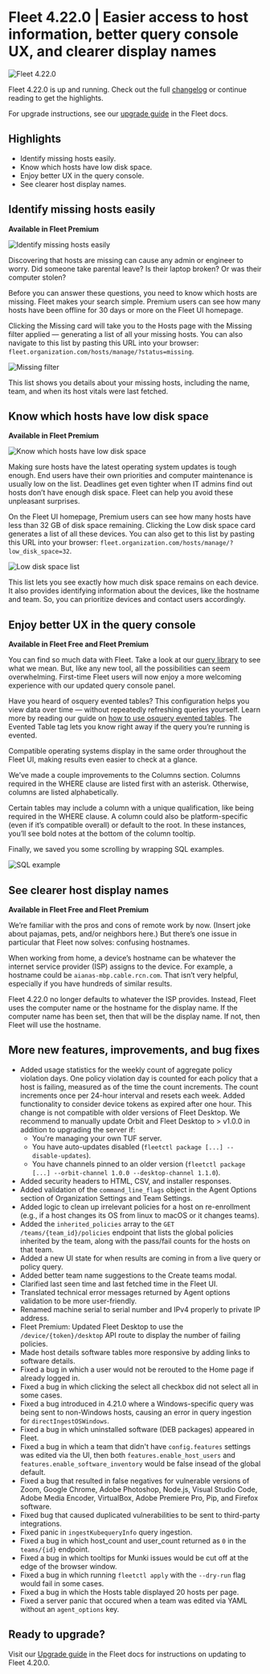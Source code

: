 # Fleet 4.22.0 | Easier access to host information, better query console UX, and clearer display names

![Fleet 4.22.0](../website/assets/images/articles/fleet-4.22.0-cover-800x450@2x.jpg)

Fleet 4.22.0 is up and running. Check out the full [changelog](https://github.com/fleetdm/fleet/releases/tag/fleet-v4.22.0) or continue reading to get the highlights.

For upgrade instructions, see our [upgrade guide](https://fleetdm.com/docs/deploying/upgrading-fleet) in the Fleet docs.

## Highlights
- Identify missing hosts easily.
- Know which hosts have low disk space.
- Enjoy better UX in the query console.
- See clearer host display names.

## Identify missing hosts easily
**Available in Fleet Premium**

![Identify missing hosts easily](../website/assets/images/articles/fleet-4.22.0-missing-hosts-1-800x450@2x.jpg)

Discovering that hosts are missing can cause any admin or engineer to worry. Did someone take parental leave? Is their laptop broken? Or was their computer stolen?

Before you can answer these questions, you need to know which hosts are missing. Fleet makes your search simple. Premium users can see how many hosts have been offline for 30 days or more on the Fleet UI homepage.

Clicking the Missing card will take you to the Hosts page with the Missing filter applied — generating a list of all your missing hosts. You can also navigate to this list by pasting this URL into your browser: `fleet.organization.com/hosts/manage/?status=missing`.

![Missing filter](../website/assets/images/articles/fleet-4.22.0-missing-hosts-2-800x450@2x.jpg)

This list shows you details about your missing hosts, including the name, team, and when its host vitals were last fetched.

## Know which hosts have low disk space
**Available in Fleet Premium**

![Know which hosts have low disk space](../website/assets/images/articles/fleet-4.22.0-low-disk-space-1-800x450@2x.jpg)

Making sure hosts have the latest operating system updates is tough enough. End users have their own priorities and computer maintenance is usually low on the list. Deadlines get even tighter when IT admins find out hosts don’t have enough disk space. Fleet can help you avoid these unpleasant surprises.

On the Fleet UI homepage, Premium users can see how many hosts have less than 32 GB of disk space remaining. Clicking the Low disk space card generates a list of all these devices. You can also get to this list by pasting this URL into your browser: `fleet.organization.com/hosts/manage/?low_disk_space=32`.

![Low disk space list](../website/assets/images/articles/fleet-4.22.0-low-disk-space-2-800x450@2x.jpg)

This list lets you see exactly how much disk space remains on each device. It also provides identifying information about the devices, like the hostname and team. So, you can prioritize devices and contact users accordingly.

## Enjoy better UX in the query console
**Available in Fleet Free and Fleet Premium**

You can find so much data with Fleet. Take a look at our [query library](https://fleetdm.com/queries) to see what we mean. But, like any new tool, all the possibilities can seem overwhelming. First-time Fleet users will now enjoy a more welcoming experience with our updated query console panel.

Have you heard of osquery evented tables? This configuration helps you view data over time — without repeatedly refreshing queries yourself. Learn more by reading our guide on [how to use osquery evented tables](https://fleetdm.com/guides/osquery-evented-tables-overview). The Evented Table tag lets you know right away if the query you’re running is evented.

Compatible operating systems display in the same order throughout the Fleet UI, making results even easier to check at a glance.

We’ve made a couple improvements to the Columns section. Columns required in the WHERE clause are listed first with an asterisk. Otherwise, columns are listed alphabetically.

Certain tables may include a column with a unique qualification, like being required in the WHERE clause. A column could also be platform-specific (even if it’s compatible overall) or default to the root. In these instances, you’ll see bold notes at the bottom of the column tooltip.

Finally, we saved you some scrolling by wrapping SQL examples.

![SQL example](../website/assets//images/articles/fleet-4.22.0-updated-query-console-sidebar-800x570@2x.jpg)

## See clearer host display names
**Available in Fleet Free and Fleet Premium**

We’re familiar with the pros and cons of remote work by now. (Insert joke about pajamas, pets, and/or neighbors here.) But there’s one issue in particular that Fleet now solves: confusing hostnames.

When working from home, a device’s hostname can be whatever the internet service provider (ISP) assigns to the device. For example, a hostname could be `aianas-mbp.cable.rcn.com`. That isn’t very helpful, especially if you have hundreds of similar results.

Fleet 4.22.0 no longer defaults to whatever the ISP provides. Instead, Fleet uses the computer name or the hostname for the display name. If the computer name has been set, then that will be the display name. If not, then Fleet will use the hostname.

## More new features, improvements, and bug fixes

- Added usage statistics for the weekly count of aggregate policy violation days. One policy violation day is counted for each policy that a host is failing, measured as of the time the count increments. The count increments once per 24-hour interval and resets each week.
Added functionality to consider device tokens as expired after one hour. This change is not compatible with older versions of Fleet Desktop. We recommend to manually update Orbit and Fleet Desktop to > v1.0.0 in addition to upgrading the server if:
   - You're managing your own TUF server.
   - You have auto-updates disabled (`fleetctl package [...] --disable-updates`).
   - You have channels pinned to an older version (`fleetctl package [...] --orbit-channel 1.0.0 --desktop-channel 1.1.0`).
- Added security headers to HTML, CSV, and installer responses.
- Added validation of the `command_line_flags` object in the Agent Options section of Organization Settings and Team Settings.
- Added logic to clean up irrelevant policies for a host on re-enrollment (e.g., if a host changes its OS from linux to macOS or it changes teams).
- Added the `inherited_policies` array to the `GET /teams/{team_id}/policies` endpoint that lists the global policies inherited by the team, along with the pass/fail counts for the hosts on that team.
- Added a new UI state for when results are coming in from a live query or policy query.
- Added better team name suggestions to the Create teams modal.
- Clarified last seen time and last fetched time in the Fleet UI.
- Translated technical error messages returned by Agent options validation to be more user-friendly.
- Renamed machine serial to serial number and IPv4 properly to private IP address.
- Fleet Premium: Updated Fleet Desktop to use the `/device/{token}/desktop` API route to display the number of failing policies.
- Made host details software tables more responsive by adding links to software details.
- Fixed a bug in which a user would not be rerouted to the Home page if already logged in.
- Fixed a bug in which clicking the select all checkbox did not select all in some cases.
- Fixed a bug introduced in 4.21.0 where a Windows-specific query was being sent to non-Windows hosts, causing an error in query ingestion for `directIngestOSWindows`.
- Fixed a bug in which uninstalled software (DEB packages) appeared in Fleet.
- Fixed a bug in which a team that didn't have `config.features` settings was edited via the UI, then both `features.enable_host_users` and `features.enable_software_inventory` would be false insead of the global default.
- Fixed a bug that resulted in false negatives for vulnerable versions of Zoom, Google Chrome, Adobe Photoshop, Node.js, Visual Studio Code, Adobe Media Encoder, VirtualBox, Adobe Premiere Pro, Pip, and Firefox software.
- Fixed bug that caused duplicated vulnerabilities to be sent to third-party integrations.
- Fixed panic in `ingestKubequeryInfo` query ingestion.
- Fixed a bug in which host_count and user_count returned as `0` in the `teams/{id}` endpoint.
- Fixed a bug in which tooltips for Munki issues would be cut off at the edge of the browser window.
- Fixed a bug in which running `fleetctl apply` with the `--dry-run` flag would fail in some cases.
- Fixed a bug in which the Hosts table displayed 20 hosts per page.
- Fixed a server panic that occured when a team was edited via YAML without an `agent_options` key.

## Ready to upgrade?

Visit our [Upgrade guide](https://fleetdm.com/docs/deploying/upgrading-fleet) in the Fleet docs for instructions on updating to Fleet 4.20.0.

<meta name="category" value="releases">
<meta name="authorFullName" value="Chris McGillicuddy">
<meta name="authorGitHubUsername" value="chris-mcgillicuddy">
<meta name="publishedOn" value="2022-10-21">
<meta name="articleTitle" value="Fleet 4.22.0 | Easier access to host information, better query console UX, and clearer display names">
<meta name="articleImageUrl" value="../website/assets/images/articles/fleet-4.22.0-cover-800x450@2x.jpg">
